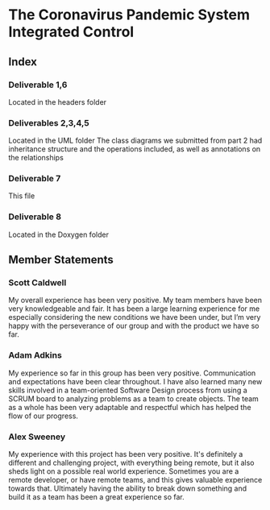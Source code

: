 # The Coronavirus Pandemic System Integrated Control

## Index
### Deliverable 1,6
Located in the headers folder

### Deliverables 2,3,4,5
Located in the UML folder
The class diagrams we submitted from part 2 had inheritance structure and the operations included, as well as annotations on the relationships

### Deliverable 7
This file

### Deliverable 8
Located in the Doxygen folder

## Member Statements
### Scott Caldwell
My overall experience has been very positive. My team members have been very knowledgeable and fair. It has been a large learning experience for me especially considering the new conditions we have been under, but I’m very happy with the perseverance of our group and with the product we have so far.

### Adam Adkins
My experience so far in this group has been very positive. Communication and expectations have been clear throughout. I have also learned many new skills involved in a team-oriented Software Design process from using a SCRUM board to analyzing problems as a team to create objects. The team as a whole has been very adaptable and respectful which has helped the flow of our progress.

### Alex Sweeney

My experience with this project has been very positive. It's definitely a different and challenging project, with everything being remote, but it also sheds light on a possible real world experience. Sometimes you are a remote developer, or have remote teams, and this gives valuable experience towards that. Ultimately having the ability to break down something and build it as a team has been a great experience so far.

